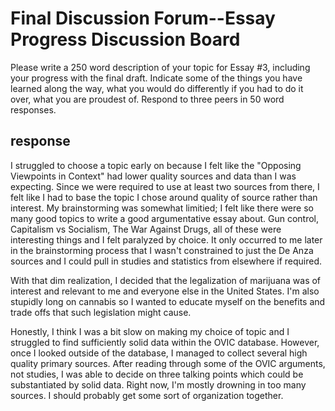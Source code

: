 # Final Discussion Forum--Essay Progress Discussion Board

Please write a 250 word description of your topic for Essay #3, including your progress with the final draft. Indicate some of the things you have learned along the way, what you would do differently if you had to do it over, what you are proudest of. Respond to three peers in 50 word responses.

## response

I struggled to choose a topic early on because I felt like the "Opposing Viewpoints in Context" had lower quality sources and data than I was expecting. Since we were required to use at least two sources from there, I felt like I had to base the topic I chose around quality of source rather than interest. My brainstorming was somewhat limitied; I felt like there were so many good topics to write a good argumentative essay about. Gun control, Capitalism vs Socialism, The War Against Drugs, all of these were interesting things and I felt paralyzed by choice. It only occurred to me later in the brainstorming process that I wasn't constrained to just the De Anza sources and I could pull in studies and statistics from elsewhere if required.

With that dim realization, I decided that the legalization of marijuana was of interest and relevant to me and everyone else in the United States. I'm also stupidly long on cannabis so I wanted to educate myself on the benefits and trade offs that such legislation might cause.

Honestly, I think I was a bit slow on making my choice of topic and I struggled to find sufficiently solid data within the OVIC database. However, once I looked outside of the database, I managed to collect several high quality primary sources. After reading through some of the OVIC arguments, not studies, I was able to decide on three talking points which could be substantiated by solid data. Right now, I'm mostly drowning in too many sources. I should probably get some sort of organization together.
